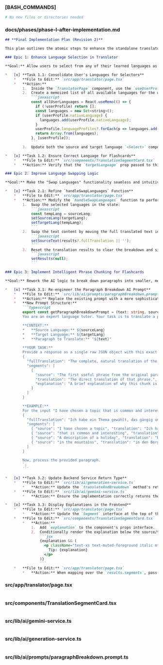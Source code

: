 ### [BASH_COMMANDS]
```bash
# No new files or directories needed
```
### docs/phases/phase-l-after-implementation.md
```markdown
## **Final Implementation Plan (Revision 2)**

This plan outlines the atomic steps to enhance the standalone translator tool with improved language selection, seamless language swapping, and more intelligent, pedagogically useful flashcard chunking.

### Epic 1: Enhance Language Selection in Translator

**Goal:** Allow users to select from any of their learned languages as source or target, and ensure flashcards are saved to the correct language deck.

*   [x] **Task 1.1: Consolidate User's Languages for Selectors**
    *   **File to Edit:** `src/app/translator/page.tsx`
    *   **Action:**
        1.  Inside the `TranslatorPage` component, use the `useUserProfile` hook to get the user's data.
        2.  Create a memoized list of all available languages for the user. This list should contain the user's `nativeLanguage` and all languages from their `languageProfiles` array, with duplicates removed.
            ```javascript
            const allUserLanguages = React.useMemo(() => {
              if (!userProfile) return [];
              const languages = new Set<string>();
              if (userProfile.nativeLanguage) {
                languages.add(userProfile.nativeLanguage);
              }
              userProfile.languageProfiles?.forEach(p => languages.add(p.language));
              return Array.from(languages);
            }, [userProfile]);
            ```
        3.  Update both the source and target language `<Select>` components to map over this `allUserLanguages` array to render the `<SelectItem>` options.

*   [x] **Task 1.2: Ensure Correct Language for Flashcards**
    *   **File to Edit:** `src/components/TranslationSegmentCard.tsx`
    *   **Action:** Verify that the `targetLanguage` prop passed to this component is derived from the *state* of the target language selector on the `translator` page, not from the global language store. The current implementation already does this, but this task is to confirm its correctness. The `handleAddToDeck` function should use this prop when calling `addToDeck`.

### Epic 2: Improve Language Swapping Logic

**Goal:** Make the "Swap Languages" functionality seamless and intuitive.

*   [x] **Task 2.1: Refine `handleSwapLanguages` Function**
    *   **File to Edit:** `src/app/translator/page.tsx`
    *   **Action:** Modify the `handleSwapLanguages` function to perform a complete state swap.
        1.  Swap the selected languages in the state:
            ```javascript
            const tempLang = sourceLang;
            setSourceLang(targetLang);
            setTargetLang(tempLang);
            ```
        2.  Swap the text content by moving the full translated text into the source text area.
            ```javascript
            setSourceText(results?.fullTranslation || '');
            ```
        3.  Reset the translation results to clear the breakdown and signal a new translation is needed.
            ```javascript
            setResults(null);
            ```

### Epic 3: Implement Intelligent Phrase Chunking for Flashcards

**Goal:** Rework the AI logic to break down paragraphs into smaller, meaningful phrases with explanations, rather than full sentences.

*   [x] **Task 3.1: Re-engineer the Paragraph Breakdown AI Prompt**
    *   **File to Edit:** `src/lib/ai/prompts/paragraphBreakdown.prompt.ts`
    *   **Action:** Replace the existing prompt with a more sophisticated one that asks for semantically useful chunks and an explanation for each.
    *   **New Prompt Structure:**
        ```typescript
        export const getParagraphBreakdownPrompt = (text: string, sourceLang: string, targetLang: string) => `
        You are an expert language tutor. Your task is to translate a paragraph from ${sourceLang} to ${targetLang}, and then break it down into smaller, grammatically coherent, and pedagogically useful chunks for creating flashcards.

        **CONTEXT:**
        *   **Source Language:** ${sourceLang}
        *   **Target Language:** ${targetLang}
        *   **Paragraph to Translate:** "${text}"

        **YOUR TASK:**
        Provide a response as a single raw JSON object with this exact structure:
        {
          "fullTranslation": "The complete, natural translation of the entire paragraph.",
          "segments": [
            {
              "source": "The first useful phrase from the original paragraph.",
              "translation": "The direct translation of that phrase.",
              "explanation": "A brief explanation of why this chunk is useful for memorization (e.g., 'A common prepositional phrase', 'A key verb conjugation', 'An idiomatic expression')."
            }
          ]
        }

        **EXAMPLE:**
        For the input "I have chosen a topic that is common and interesting: A description of a holiday in the mountains.", a good response would be:
        {
          "fullTranslation": "Ich habe ein Thema gewählt, das gängig und interessant ist: Eine Beschreibung eines Urlaubs in den Bergen.",
          "segments": [
            { "source": "I have chosen a topic", "translation": "Ich habe ein Thema gewählt", "explanation": "Demonstrates the present perfect tense ('have chosen')." },
            { "source": "that is common and interesting", "translation": "das gängig und interessant ist", "explanation": "A useful relative clause with common adjectives." },
            { "source": "A description of a holiday", "translation": "Eine Beschreibung eines Urlaubs", "explanation": "Shows the genitive case ('of a holiday')." },
            { "source": "in the mountains", "translation": "in den Bergen", "explanation": "A common prepositional phrase indicating location." }
          ]
        }
        
        Now, process the provided paragraph.
        `;
        ```

*   [x] **Task 3.2: Update Backend Service Return Type**
    *   **File to Edit:** `src/lib/ai/generation-service.ts`
        *   **Action:** Update the `translateAndBreakdown` method's return type signature to include the new `explanation` field in the segments array. `segments: { source: string; translation: string; explanation: string }[]`.
    *   **File to Edit:** `src/lib/ai/gemini-service.ts`
        *   **Action:** Ensure the implementation correctly returns the new structure. No code change is needed here as it just parses the JSON, but it's good to verify.

*   [x] **Task 3.3: Display Explanations in the Frontend**
    *   **File to Edit:** `src/app/translator/page.tsx`
        *   **Action:** Update the `Segment` interface at the top of the file to include `explanation: string;`.
    *   **File to Edit:** `src/components/TranslationSegmentCard.tsx`
        *   **Action:**
            1.  Add `explanation` to the component's props interface.
            2.  Conditionally render the explanation below the source/translation texts. Style it distinctly (e.g., smaller, italic, with a lightbulb icon) to appear as a helpful tip.
                ```jsx
                {explanation && (
                  <p className="text-xs text-muted-foreground italic mt-2">
                    Tip: {explanation}
                  </p>
                )}
                ```
    *   **File to Edit:** `src/app/translator/page.tsx`
        *   **Action:** When mapping over the `results.segments`, pass the `segment.explanation` as a prop to each `<TranslationSegmentCard />`.
```
### src/app/translator/page.tsx
```tsx
```
### src/components/TranslationSegmentCard.tsx
```tsx
```
### src/lib/ai/gemini-service.ts
```ts
```
### src/lib/ai/generation-service.ts
```ts
```
### src/lib/ai/prompts/paragraphBreakdown.prompt.ts
```ts
```